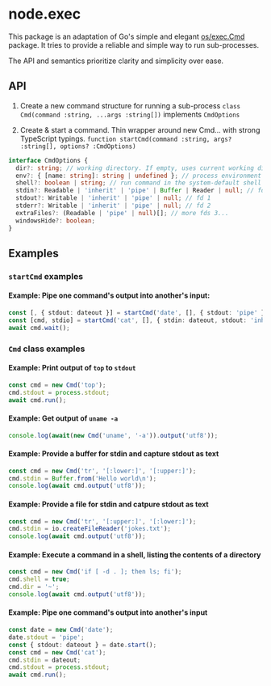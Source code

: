 # node.exec

This package is an adaptation of Go's simple and elegant [os/exec.Cmd](https://pkg.go.dev/os/exec) package.
It tries to provide a reliable and simple way to run sub-processes.

The API and semantics prioritize clarity and simplicity over ease.

## API

1. Create a new command structure for running a sub-process
`class Cmd(command :string, ...args :string[])` implements `CmdOptions`

2. Create & start a command. Thin wrapper around new Cmd... with strong TypeScript typings.
`function startCmd(command :string, args? :string[], options? :CmdOptions)`


```typescript
interface CmdOptions {
  dir?: string; // working directory. If empty, uses current working directory
  env?: { [name: string]: string | undefined }; // process environment variable
  shell?: boolean | string; // run command in the system-default shell
  stdin?: Readable | 'inherit' | 'pipe' | Buffer | Reader | null; // fd 0
  stdout?: Writable | 'inherit' | 'pipe' | null; // fd 1
  stderr?: Writable | 'inherit' | 'pipe' | null; // fd 2
  extraFiles?: (Readable | 'pipe' | null)[]; // more fds 3...
  windowsHide?: boolean;
}
```

## Examples

### `startCmd` examples

#### Example: Pipe one command's output into another's input:

```typescript
const [, { stdout: dateout }] = startCmd('date', [], { stdout: 'pipe' });
const [cmd, stdio] = startCmd('cat', [], { stdin: dateout, stdout: 'inherit' });
await cmd.wait();
```

### `Cmd` class examples

#### Example: Print output of `top` to `stdout`

```typescript
const cmd = new Cmd('top');
cmd.stdout = process.stdout;
await cmd.run();
```

#### Example: Get output of `uname -a`

```typescript
console.log(await(new Cmd('uname', '-a')).output('utf8'));
```

#### Example: Provide a buffer for stdin and capture stdout as text

```typescript
const cmd = new Cmd('tr', '[:lower:]', '[:upper:]');
cmd.stdin = Buffer.from('Hello world\n');
console.log(await cmd.output('utf8'));
```

#### Example: Provide a file for stdin and catpure stdout as text

```typescript
const cmd = new Cmd('tr', '[:upper:]', '[:lower:]');
cmd.stdin = io.createFileReader('jokes.txt');
console.log(await cmd.output('utf8'));
```

#### Example: Execute a command in a shell, listing the contents of a directory

```typescript
const cmd = new Cmd('if [ -d . ]; then ls; fi');
cmd.shell = true;
cmd.dir = '~';
console.log(await cmd.output('utf8'));
```

#### Example: Pipe one command's output into another's input

```typescript
const date = new Cmd('date');
date.stdout = 'pipe';
const { stdout: dateout } = date.start();
const cmd = new Cmd('cat');
cmd.stdin = dateout;
cmd.stdout = process.stdout;
await cmd.run();
```
